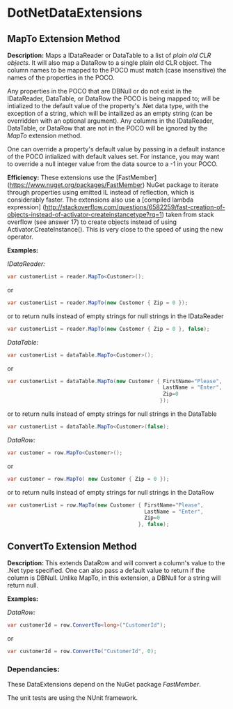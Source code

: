 # DotNetDataExtensions

## MapTo Extension Method

**Description:** Maps a IDataReader or DataTable to a list of _plain old CLR objects_. It will also map a DataRow to a single plain old CLR object. The column names to be mapped to the POCO must match (case insensitive) the names of the properties in the POCO. 

Any properties in the POCO that are DBNull or do not exist in the IDataReader, DataTable, or DataRow the POCO is being mapped to; will be intialized to the default value of the property's .Net data type, with the exception of a string, which will be intailized as an empty string (can be overridden with an optional argument). Any columns in the IDataReader, DataTable, or DataRow that are not in the POCO will be ignored by the _MapTo_ extension method.

One can override a property's default value by passing in a default instance of the POCO intialized with default values set. For instance, you may want to override a null integer value from the data source to a -1 in your POCO.

**Efficiency:**
These extensions use the [FastMember] (https://www.nuget.org/packages/FastMember) NuGet package to iterate through properties using emitted IL instead of reflection, which is considerably faster. The extensions also use a [compiled lambda expression] (http://stackoverflow.com/questions/6582259/fast-creation-of-objects-instead-of-activator-createinstancetype?rq=1) taken from stack overflow (see answer 17) to create objects instead of using Activator.CreateInstance(). This is very close to the speed of using the new operator.

**Examples:**

*IDataReader:*

```c#
var customerList = reader.MapTo<Customer>();
```

or

```c#
var customerList = reader.MapTo(new Customer { Zip = 0 });
```

or to return nulls instead of empty strings for null strings in the IDataReader

```c#
var customerList = reader.MapTo(new Customer { Zip = 0 }, false);
```

*DataTable:*

```c#
var customerList = dataTable.MapTo<Customer>();
```

or

```c#
var customerList = dataTable.MapTo(new Customer { FirstName="Please", 
												  LastName = "Enter",
                                                  Zip=0 
                                                 });
```

or to return nulls instead of empty strings for null strings in the DataTable

```c#
var customerList = dataTable.MapTo<Customer>(false);
```

*DataRow:*

```c#
var customer = row.MapTo<Customer>();
```

or

```c#
var customer = row.MapTo( new Customer { Zip = 0 });
```

or to return nulls instead of empty strings for null strings in the DataRow

```c#
var customerList = row.MapTo(new Customer { FirstName="Please", 
											LastName = "Enter",
                                            Zip=0 
                                          }, false);
```

## ConvertTo Extension Method

**Description:** This extends DataRow and will convert a column's value to the .Net type specified. One can also pass a default value to return if the column is DBNull. Unlike MapTo, in this extension, a DBNull for a string will return null.

**Examples:**

*DataRow:*

```c#
var customerId = row.ConvertTo<long>("CustomerId");
```
or

```c#
var customerId = row.ConvertTo("CustomerId", 0);
```

### Dependancies:

These DataExtensions depend on the NuGet package *FastMember*. 

The unit tests are using the NUnit framework.

